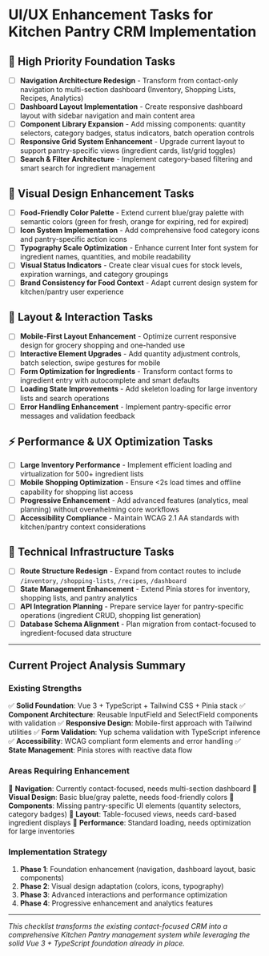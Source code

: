 # UI/UX Enhancement Tasks for Kitchen Pantry CRM Implementation

## 🔴 High Priority Foundation Tasks

- [ ] **Navigation Architecture Redesign** - Transform from contact-only navigation to multi-section dashboard (Inventory, Shopping Lists, Recipes, Analytics)
- [ ] **Dashboard Layout Implementation** - Create responsive dashboard layout with sidebar navigation and main content area
- [ ] **Component Library Expansion** - Add missing components: quantity selectors, category badges, status indicators, batch operation controls
- [ ] **Responsive Grid System Enhancement** - Upgrade current layout to support pantry-specific views (ingredient cards, list/grid toggles)
- [ ] **Search & Filter Architecture** - Implement category-based filtering and smart search for ingredient management

## 🎨 Visual Design Enhancement Tasks

- [ ] **Food-Friendly Color Palette** - Extend current blue/gray palette with semantic colors (green for fresh, orange for expiring, red for expired)
- [ ] **Icon System Implementation** - Add comprehensive food category icons and pantry-specific action icons
- [ ] **Typography Scale Optimization** - Enhance current Inter font system for ingredient names, quantities, and mobile readability
- [ ] **Visual Status Indicators** - Create clear visual cues for stock levels, expiration warnings, and category groupings
- [ ] **Brand Consistency for Food Context** - Adapt current design system for kitchen/pantry user experience

## 📐 Layout & Interaction Tasks

- [ ] **Mobile-First Layout Enhancement** - Optimize current responsive design for grocery shopping and one-handed use
- [ ] **Interactive Element Upgrades** - Add quantity adjustment controls, batch selection, swipe gestures for mobile
- [ ] **Form Optimization for Ingredients** - Transform contact forms to ingredient entry with autocomplete and smart defaults
- [ ] **Loading State Improvements** - Add skeleton loading for large inventory lists and search operations
- [ ] **Error Handling Enhancement** - Implement pantry-specific error messages and validation feedback

## ⚡️ Performance & UX Optimization Tasks

- [ ] **Large Inventory Performance** - Implement efficient loading and virtualization for 500+ ingredient lists
- [ ] **Mobile Shopping Optimization** - Ensure <2s load times and offline capability for shopping list access
- [ ] **Progressive Enhancement** - Add advanced features (analytics, meal planning) without overwhelming core workflows
- [ ] **Accessibility Compliance** - Maintain WCAG 2.1 AA standards with kitchen/pantry context considerations

## 🔧 Technical Infrastructure Tasks

- [ ] **Route Structure Redesign** - Expand from contact routes to include `/inventory`, `/shopping-lists`, `/recipes`, `/dashboard`
- [ ] **State Management Enhancement** - Extend Pinia stores for inventory, shopping lists, and pantry analytics
- [ ] **API Integration Planning** - Prepare service layer for pantry-specific operations (ingredient CRUD, shopping list generation)
- [ ] **Database Schema Alignment** - Plan migration from contact-focused to ingredient-focused data structure

---

## Current Project Analysis Summary

### Existing Strengths
✅ **Solid Foundation**: Vue 3 + TypeScript + Tailwind CSS + Pinia stack
✅ **Component Architecture**: Reusable InputField and SelectField components with validation
✅ **Responsive Design**: Mobile-first approach with Tailwind utilities
✅ **Form Validation**: Yup schema validation with TypeScript inference
✅ **Accessibility**: WCAG compliant form elements and error handling
✅ **State Management**: Pinia stores with reactive data flow

### Areas Requiring Enhancement
🔄 **Navigation**: Currently contact-focused, needs multi-section dashboard
🔄 **Visual Design**: Basic blue/gray palette, needs food-friendly colors
🔄 **Components**: Missing pantry-specific UI elements (quantity selectors, category badges)
🔄 **Layout**: Table-focused views, needs card-based ingredient displays
🔄 **Performance**: Standard loading, needs optimization for large inventories

### Implementation Strategy
1. **Phase 1**: Foundation enhancement (navigation, dashboard layout, basic components)
2. **Phase 2**: Visual design adaptation (colors, icons, typography)
3. **Phase 3**: Advanced interactions and performance optimization
4. **Phase 4**: Progressive enhancement and analytics features

---

*This checklist transforms the existing contact-focused CRM into a comprehensive Kitchen Pantry management system while leveraging the solid Vue 3 + TypeScript foundation already in place.*